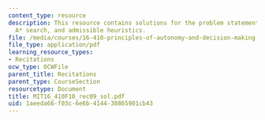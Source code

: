 ```yaml
---
content_type: resource
description: This resource contains solutions for the problem statements related to
  A* search, and admissible heuristics.
file: /media/courses/16-410-principles-of-autonomy-and-decision-making-fall-2010/1aeeda66f03c6e6b414438865901cb43_MIT16_410F10_rec09_sol.pdf
file_type: application/pdf
learning_resource_types:
- Recitations
ocw_type: OCWFile
parent_title: Recitations
parent_type: CourseSection
resourcetype: Document
title: MIT16_410F10_rec09_sol.pdf
uid: 1aeeda66-f03c-6e6b-4144-38865901cb43
---
```

